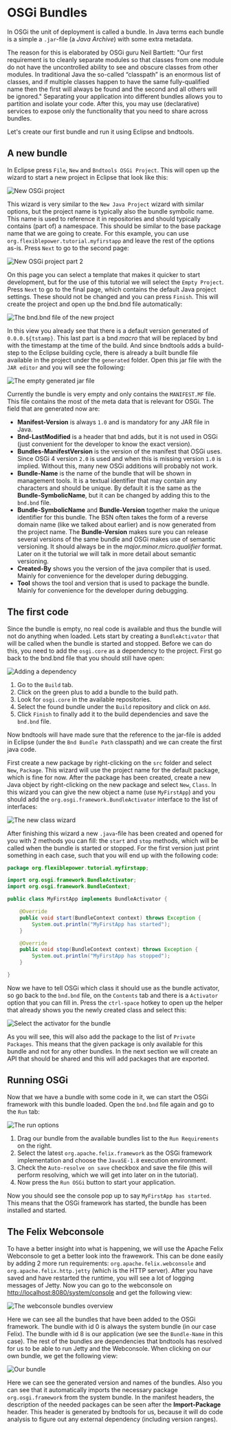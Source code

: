 # OSGi Bundles

In OSGi the unit of deployment is called a bundle. In Java terms each bundle is a simple a `.jar`-file (a *Java Archive*) with some extra metadata. 

The reason for this is elaborated by OSGi guru Neil Bartlett:
"Our first requirement is to cleanly separate modules so that classes from one module do not have the uncontrolled ability to see and obscure classes from other modules. In traditional Java the so-called “classpath” is an enormous list of classes, and if multiple classes happen to have the same fully-qualified name then the first will always be found and the second and all others will be ignored."
Separating your application into different bundles allows you to partition and isolate your code. After this, you may use (declarative) services to expose only the functionality that you need to share across bundles.

Let's create our first bundle and run it using Eclipse and bndtools.

## A new bundle

In Eclipse press `File`, `New` and `Bndtools OSGi Project`. This will open up the wizard to start a new project in Eclipse that look like this:

![New OSGi project](bndtools-new-project.png)

This wizard is very similar to the `New Java Project` wizard with similar options, but the project name is typically also the bundle symbolic name. This name is used to reference it in repositories and should typically contains (part of) a namespace. This should be similar to the base package name that we are going to create. For this example, you can use `org.flexiblepower.tutorial.myfirstapp` and leave the rest of the options as-is. Press `Next` to go to the second page:

![New OSGi project part 2](bndtools-new-project-2.png)

On this page you can select a template that makes it quicker to start development, but for the use of this tutorial we will select the `Empty Project`. Press `Next` to go to the final page, which contains the default Java project settings. These should not be changed and you can press `Finish`. This will create the project and open up the bnd.bnd file automatically:

![The bnd.bnd file of the new project](myfirstapp-bnd.png)

In this view you already see that there is a default version generated of `0.0.0.${tstamp}`. This last part is a bnd *macro* that will be replaced by bnd with the timestamp at the time of the build. And since bndtools adds a build-step to the Eclipse building cycle, there is already a built bundle file available in the project under the `generated` folder. Open this jar file with the `JAR editor` and you will see the following:

![The empty generated jar file](myfirstapp-jar.png)

Currently the bundle is very empty and only contains the `MANIFEST.MF` file. This file contains the most of the meta data that is relevant for OSGi. The field that are generated now are:

- **Manifest-Version** is always `1.0` and is mandatory for any JAR file in Java.
- **Bnd-LastModified** is a header that bnd adds, but it is not used in OSGi (just convenient for the developer to know the exact version).
- **Bundles-ManifestVersion** is the version of the manifest that OSGi uses. Since OSGi 4 version `2.0` is used and when this is missing version `1.0` is implied. Without this, many new OSGi additions will probably not work.
- **Bundle-Name** is the name of the bundle that will be shown in management tools. It is a textual identifier that may contain any characters and should be unique. By default it is the same as the **Bundle-SymbolicName**, but it can be changed by adding this to the `bnd.bnd` file.
- **Bundle-SymbolicName** and **Bundle-Version** together make the unique identifier for this bundle. The BSN often takes the form of a reverse domain name (like we talked about earlier) and is now generated from the project name. The **Bundle-Version** makes sure you can release several versions of the same bundle and OSGi makes use of semantic versioning. It should always be in the *major.minor.micro.qualifier* format. Later on it the tutorial we will talk in more detail about semantic versioning.
- **Created-By** shows you the version of the java compiler that is used. Mainly for convenience for the developer during debugging.
- **Tool** shows the tool and version that is used to package the bundle. Mainly for convenience for the developer during debugging.

## The first code

Since the bundle is empty, no real code is available and thus the bundle will not do anything when loaded. Lets start by creating a `BundleActivator` that will be called when the bundle is started and stopped. Before we can do this, you need to add the `osgi.core` as a dependency to the project. First go back to the bnd.bnd file that you should still have open:

![Adding a dependency](myfirstapp-add-dependancy.png)

1. Go to the `Build` tab.
2. Click on the green plus to add a bundle to the build path.
3. Look for `osgi.core` in the available repositories.
4. Select the found bundle under the `Build` repository and click on `Add`.
5. Click `Finish` to finally add it to the build dependencies and save the `bnd.bnd` file.

Now bndtools will have made sure that the reference to the jar-file is added in Eclipse (under the `Bnd Bundle Path` classpath) and we can create the first java code.

First create a new package by right-clicking on the `src` folder and select `New`, `Package`. This wizard will use the project name for the default package, which is fine for now. After the package has been created, create a new Java object by right-clicking on the new package and select `New`, `Class`. In this wizard you can give the new object a name (use `MyFirstApp`) and you should add the `org.osgi.framework.BundleActivator` interface to the list of interfaces:

![The new class wizard](myfirstapp-create-activator.png)

After finishing this wizard a new `.java`-file has been created and opened for you with 2 methods you can fill: the `start` and `stop` methods, which will be called when the bundle is started or stopped. For the first version just print something in each case, such that you will end up with the following code:

```java
package org.flexiblepower.tutorial.myfirstapp;

import org.osgi.framework.BundleActivator;
import org.osgi.framework.BundleContext;

public class MyFirstApp implements BundleActivator {

	@Override
	public void start(BundleContext context) throws Exception {
		System.out.println("MyFirstApp has started");
	}

	@Override
	public void stop(BundleContext context) throws Exception {
		System.out.println("MyFirstApp has stopped");
	}

}
```

Now we have to tell OSGi which class it should use as the bundle activator, so go back to the `bnd.bnd` file, on the `Contents` tab and there is a `Activator` option that you can fill in. Press the `ctrl-space` hotkey to open up the helper that already shows you the newly created class and select this:

![Select the activator for the bundle](myfirstapp-set-activator.png)

As you will see, this will also add the package to the list of `Private Packages`. This means that the given package is only available for this bundle and not for any other bundles. In the next section we will create an API that should be shared and this will add packages that are exported.

## Running OSGi

Now that we have a bundle with some code in it, we can start the OSGi framework with this bundle loaded. Open the `bnd.bnd` file again and go to the `Run` tab:

![The run options](myfirstapp-running.png)

1. Drag our bundle from the available bundles list to the `Run Requirements` on the right.
2. Select the latest `org.apache.felix.framework` as the OSGi framework implementation and choose the `JavaSE-1.8` execution environment.
3. Check the `Auto-resolve on save` checkbox and save the file (this will perform resolving, which we will get into later on in the tutorial).
4. Now press the `Run OSGi` button to start your application.

Now you should see the console pop up to say `MyFirstApp has started`. This means that the OSGi framework has started, the bundle has been installed and started.

## The Felix Webconsole

To have a better insight into what is happening, we will use the Apache Felix Webconsole to get a better look into the frawework. This can be done easily by adding 2 more run requirements: `org.apache.felix.webconsole` and `org.apache.felix.http.jetty` (which is the HTTP server). After you have saved and have restarted the runtime, you will see a lot of logging messages of Jetty. Now you can go to the webconsole on [http://localhost:8080/system/console](http://localhost:8080/system/console) and get the following view:

![The webconsole bundles overview](myfirstapp-webconsole-bundles.png)

Here we can see all the bundles that have been added to the OSGi framework. The bundle with id 0 is always the system bundle (in our case Felix). The bundle with id 8 is our application (we see the `Bundle-Name` in this case). The rest of the bundles are dependencies that bndtools has resolved for us to be able to run Jetty and the Webconsole. When clicking on our own bundle, we get the following view:

![Our bundle](myfirstapp-webconsole-ourbundle.png)

Here we can see the generated version and names of the bundles. Also you can see that it automatically imports the necessary package `org.osgi.framework` from the system bundle. In the manifest headers, the description of the needed packages can be seen after the **Import-Package** header. This header is generated by bndtools for us, because it will do code analysis to figure out any external dependency (including version ranges).
